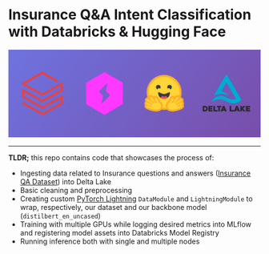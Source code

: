 # Insurance Q&A Intent Classification with Databricks & Hugging Face

<img src="https://github.com/rafaelvp-db/dbx-insurance-qa-hugging-face/blob/master/img/header.png?raw=true" />

<hr />

**TLDR;** this repo contains code that showcases the process of:
* Ingesting data related to Insurance questions and answers ([Insurance QA Dataset](https://github.com/shuzi/insuranceQA)) into Delta Lake
* Basic cleaning and preprocessing
* Creating custom [PyTorch Lightning](https://www.pytorchlightning.ai/) `DataModule` and `LightningModule` to wrap, respectively, our dataset and our backbone model (`distilbert_en_uncased`)
* Training with multiple GPUs while logging desired metrics into MLflow and registering model assets into Databricks Model Registry
* Running inference both with single and multiple nodes
